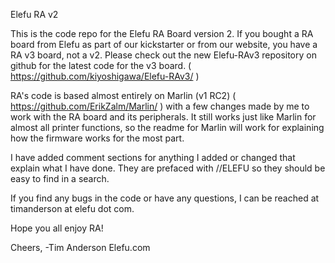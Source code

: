 Elefu RA v2

This is the code repo for the Elefu RA Board version 2. If you bought a RA board from Elefu as part of our kickstarter or from our website, you have a RA v3 board, not a v2. 
Please check out the new Elefu-RAv3 repository on github for the latest code for the v3 board. ( https://github.com/kiyoshigawa/Elefu-RAv3/ )

RA's code is based almost entirely on Marlin (v1 RC2) ( https://github.com/ErikZalm/Marlin/ ) with a few changes made by me to work with the RA board and its peripherals. It still works just like Marlin for almost all printer functions, so the readme for Marlin will work for explaining how the firmware works for the most part.

I have added comment sections for anything I added or changed that explain what I have done. They are prefaced with //ELEFU so they should be easy to find in a search. 

If you find any bugs in the code or have any questions, I can be reached at timanderson at elefu dot com.

Hope you all enjoy RA!

Cheers,
     -Tim Anderson
      Elefu.com
